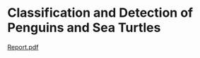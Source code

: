 # Classification and Detection of Penguins and Sea Turtles

[Report.pdf](https://github.com/Zeal-L/Animals-Classification-and-Detection/blob/35211b581aed06b3a1d460cc81bcdfede6d8b5ae/COMP9517%20Group%20Project%20Report.pdf)

